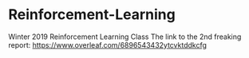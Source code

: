 # Reinforcement-Learning
Winter 2019 Reinforcement Learning Class
The link to the 2nd freaking report: https://www.overleaf.com/6896543432ytcvktddkcfg
